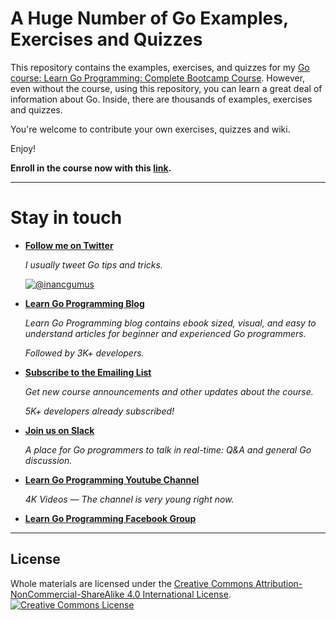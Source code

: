 # A Huge Number of Go Examples, Exercises and Quizzes

This repository contains the examples, exercises, and quizzes for my [Go course: Learn Go Programming: Complete Bootcamp Course](https://www.udemy.com/course/learn-go-the-complete-bootcamp-course-golang/?referralCode=5CE6EB34E2B1EF4A7D37). However, even without the course, using this repository, you can learn a great deal of information about Go. Inside, there are thousands of examples, exercises and quizzes. 

You're welcome to contribute your own exercises, quizzes and wiki.

Enjoy!

**Enroll in the course now with this [link](https://www.udemy.com/course/learn-go-the-complete-bootcamp-course-golang/?referralCode=5CE6EB34E2B1EF4A7D37).**

---

# Stay in touch

* **[Follow me on Twitter](https://twitter.com/inancgumus)**

  _I usually tweet Go tips and tricks._

  [![@inancgumus](https://img.shields.io/twitter/follow/inancgumus.svg?style=social&label=@inancgumus)](https://twitter.com/inancgumus)

* **[Learn Go Programming Blog](https://blog.learngoprogramming.com)**

  _Learn Go Programming blog contains ebook sized, visual, and easy to understand articles for beginner and experienced Go programmers._
  
  _Followed by 3K+ developers._

* **[Subscribe to the Emailing List](https://eepurl.com/c4DMNX)**

  _Get new course announcements and other updates about the course._

  _5K+ developers already subscribed!_

* **[Join us on Slack](http://bit.ly/LEARNGOSLACK)**

  _A place for Go programmers to talk in real-time: Q&A and general Go discussion._

* **[Learn Go Programming Youtube Channel](https://www.youtube.com/channel/UCYxepZhtnFIVRh8t5H_QAdg?view_as=subscriber)**

  _4K Videos — The channel is very young right now._

* **[Learn Go Programming Facebook Group](https://www.facebook.com/groups/learngoprogramming/)**

---

## License
Whole materials are licensed under the <a rel="license" href="https://creativecommons.org/licenses/by-nc-sa/4.0/">Creative Commons Attribution-NonCommercial-ShareAlike 4.0 International License</a>.<br/>
<a rel="license" href="https://creativecommons.org/licenses/by-nc-sa/4.0/"><img alt="Creative Commons License" style="border-width:0" src="https://i.creativecommons.org/l/by-nc-sa/4.0/88x31.png"/></a>
